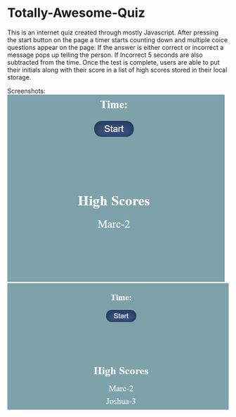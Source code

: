 # Totally-Awesome-Quiz

This is an internet quiz created through mostly Javascript.
After pressing the start button on the page a timer starts counting down and multiple coice questions appear on the page.
If the answer is either correct or incorrect a message pops up telling the person. If Incorrect 5 seconds are also subtracted from the time.
Once the test is complete, users are able to put their initials along with their score in a list of high scores stored in their local storage.

Screenshots:
![Screenshot](assets/images/Screenshot-1.jpg)
![Screenshot](assets/images/Screenshot-2.jpg)